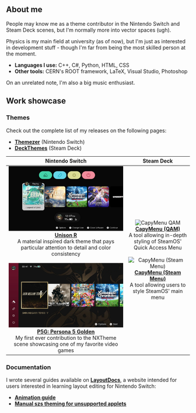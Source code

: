 ## About me

People may know me as a theme contributor in the Nintendo Switch and Steam Deck scenes, but I'm normally more into vector spaces (ugh).

Physics is my main field at university (as of now), but I'm just as interested in development stuff - though I'm far from being the most skilled person at the moment.

- **Languages I use:** C++, C#, Python, HTML, CSS
- **Other tools:** CERN's ROOT framework, LaTeX, Visual Studio, Photoshop

On an unrelated note, I'm also a big music enthusiast.

## Work showcase

### Themes

Check out the complete list of my releases on the following pages:

- **[Themezer](https://themezer.net/creators/382997176307154945)** (Nintendo Switch)
- **[DeckThemes](https://deckthemes.com/users/view?userId=Discord|382997176307154945)** (Steam Deck)

| Nintendo Switch | Steam Deck |
|:---------------------------------------:|:----------------------------------------:|
| ![Unison R](https://github.com/Kalyvara/NXTheme-releases/blob/main/Unison%20R/Home_Menu_20230515_120710_00.jpg "Unison R") <br />**[Unison R](https://themezer.net/packs/Unison-R-5fc)**<br />A material inspired dark theme that pays particular attention to detail and color consistency<br /><br />![P5G](https://github.com/Kalyvara/NXTheme-releases/blob/main/P5G%3A%20Persona%205%20Golden/p5g_preview.jpg "P5G") <br />**[P5G: Persona 5 Golden](https://themezer.net/packs/P5G-Persona-5-Golden-4e9)**<br />My first ever contribution to the NXTheme scene showcasing one of my favorite video games                       | ![CapyMenu QAM](https://api.deckthemes.com/blobs/ebc4c490-b891-460f-8239-04a67aad99db "CapyMenu QAM") <br />**[CapyMenu (QAM)](https://deckthemes.com/themes/view?themeId=726ddfcd-47a0-4f71-81ac-c276936c68cb)**<br /> A tool allowing in-depth styling of SteamOS' Quick Access Menu<br /><br />![CapyMenu (Steam Menu)](https://api.deckthemes.com/blobs/dcb7004e-ad12-4f18-8985-f23b9f7043c5 "CapyMenu (Steam Menu)") <br />**[CapyMenu (Steam Menu)](https://deckthemes.com/themes/view?themeId=33c9e266-ab37-4d3f-b9f5-4e6c4f1f031d)**<br /> A tool allowing users to style SteamOS' main menu        |

### Documentation

I wrote several guides available on **[LayoutDocs](https://layoutdocs.themezer.net/)**, a website intended for users interested in learning layout editing for Nintendo Switch:

- **[Animation guide](https://layoutdocs.themezer.net/guide/animations/)**
- **[Manual szs theming for unsupported applets](https://layoutdocs.themezer.net/guide/manualszs/)**

